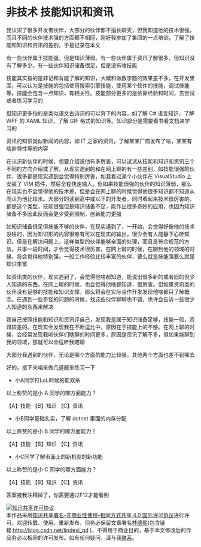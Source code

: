 
# 非技术 技能知识和资讯

我认识了很多开发者伙伴，大部分的伙伴都不擅长聊天，但我知道他的技术很强，而且不同的伙伴技术强的方面都不相同，刚好我参加了集团的一点培训，了解了技能和知识和资讯的差别，于是记录在本文

<!--more-->


<!-- 发布 -->

有一些伙伴属于技能强，但是知识薄弱。有一些伙伴属于资讯了解很多，但知识没有了解多少。有一些伙伴知识储备很足，但是没有啥技能

技能其实指的是非记和背能了解的知识，大概和做数学题的效果差不多，在开发里面，可以认为是技能的包括使用搜索引擎技能，使用某个软件的技能，调试技能等。技能会包含一点知识，有相关性。技能部分更多的是依靠经验和时间，去尝试或者练习学习的

但知识更多指的是类似语文古诗词的可以背下的内容，如了解 C# 语言知识，了解 WPF 的 XAML 知识，了解 GIF 格式的知识等。知识部分是需要看书看文档来学习的

资讯的知识类似新闻的内容，如 IT 之家的资讯，了解某某厂商发布了啥，某某有啥新特性等的内容

在认识新伙伴的时候，想要介绍说他有多厉害，可以试试从技能和知识和资讯三个不同的方向介绍或了解。从现实遇到的和在网上聊的有一些差别，如技能很强的伙伴，很多都是现实遇到会觉得特别厉害，如我看过某个小伙伴在 VisualStudio 上安装了 VIM 插件，然后全程快速输入。但如果技能很强的伙伴的知识薄弱，那么在现实也不会觉得他的技术差，但是会在网上聊的时候觉得他很多知识都不知道从而认为他比较水。大部分的读到高中或以下的开发者，同时看起来技术很厉害的，都是这个类型，技能很强但是知识储备不足，能作出很多奇妙的应用，也因为知识储备不多因此反而会更少受到限制，创新能力更强

如知识储备很足但技能不够的伙伴，在现实遇到了，一开始，会觉得好像他的技术没啥的，因为知识形的内容很难有可以在现实的输出，很少会有人能静下心听知识。但是在解决问题上，这样类型的伙伴能够全面的处理，而且是符合规范的方法。共事一段时间，才会觉得技术很厉害。在网上聊的时候，在聊到他的领域的时候，将会觉得他特别强。一般工作经验比较丰富的伙伴，要么就是技能强要么就是知识丰富

如资讯类的伙伴，现实遇到了，会觉得他啥都知道，能说出很多新的或者旧的但少人知道的东西。在网上聊的时候，也会觉得他啥都知道，很厉害。但如果资讯类的伙伴没有足够的技能和知识支撑，那么将会在实际合作开发发现他啥都只了解概念。在遇到一些奇怪的问题的时候，找这些伙伴聊聊也不错，也许会告诉一些很少人知道的东西来解决

我自己按照技能和知识和资讯评自己，发现我是属于知识储备足够，技能一般，资讯较差的。在现实会发现我在不断逗比中，原因在于技能上的不够。在网上聊的时候，会经常发现我听伙伴们瞎聊的时间更多，原因是资讯了解不多，但如果能聊到我的领域，那就可以全程听我瞎聊

大部分我遇到的伙伴，无论是哪个方面的能力比较强，其他两个方面也差不到哪去

好的，接下来咱来做几道题来练习一下

- 小A同学打LoL时候的能双杀

以上称赞的是小 A 同学的哪方面能力？

【A】技能 【B】知识 【C】资讯 

- 小B同学基础扎实，了解 dotnet 里面的内存分配

以上称赞的是小 B 同学的哪方面能力？

【A】技能 【B】知识 【C】资讯 

- 小C同学了解市面上的新机型的新功能

以上称赞的是小 C 同学的哪方面能力？

【A】技能 【B】知识 【C】资讯 

答案被我注释掉了，你需要通过F12才能看到

<!-- 按照顺序是 A B C 哈 -->





<a rel="license" href="http://creativecommons.org/licenses/by-nc-sa/4.0/"><img alt="知识共享许可协议" style="border-width:0" src="https://licensebuttons.net/l/by-nc-sa/4.0/88x31.png" /></a><br />本作品采用<a rel="license" href="http://creativecommons.org/licenses/by-nc-sa/4.0/">知识共享署名-非商业性使用-相同方式共享 4.0 国际许可协议</a>进行许可。欢迎转载、使用、重新发布，但务必保留文章署名[林德熙](http://blog.csdn.net/lindexi_gd)(包含链接:http://blog.csdn.net/lindexi_gd )，不得用于商业目的，基于本文修改后的作品务必以相同的许可发布。如有任何疑问，请与我[联系](mailto:lindexi_gd@163.com)。